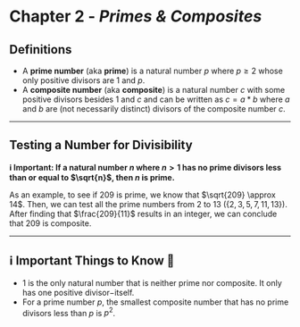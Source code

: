 # Chapter 2 - _Primes & Composites_

## Definitions

-   A **prime number** (aka **prime**) is a natural number $p$ where $p \geq 2$ whose only positive divisors are $1$ and $p$.
-   A **composite number** (aka **composite**) is a natural number $c$ with some positive divisors besides $1$ and $c$ and can be written as $c = a * b$ where $a$ and $b$ are (not necessarily distinct) divisors of the composite number $c$.

---

## Testing a Number for Divisibility

**ℹ️ Important: If a natural number $n$ where $n > 1$ has no prime divisors less than or equal to $\sqrt{n}$, then $n$ is prime.**

As an example, to see if $209$ is prime, we know that $\sqrt{209} \approx 14$. Then, we can test all the prime numbers from $2$ to $13$ ($\{ 2, 3, 5, 7, 11, 13 \}$). After finding that $\frac{209}{11}$ results in an integer, we can conclude that $209$ is composite.

---

## ℹ️ Important Things to Know 🧠

-   $1$ is the only natural number that is neither prime nor composite. It only has one positive divisor$-$itself.
-   For a prime number $p$, the smallest composite number that has no prime divisors less than $p$ is $p^2$.
